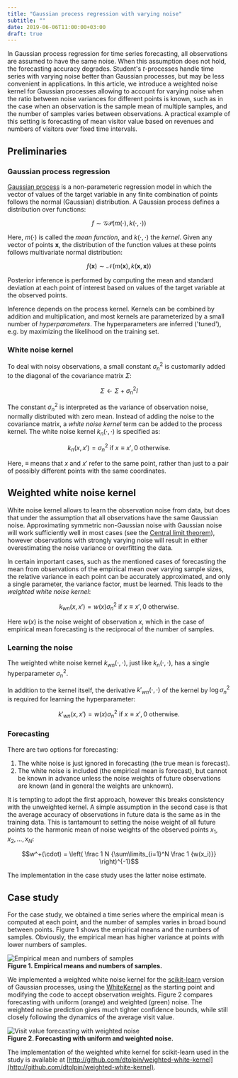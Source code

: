 ```yaml
---
title: "Gaussian process regression with varying noise"
subtitle: ""
date: 2019-06-06T11:00:00+03:00
draft: true
---
```


In Gaussian process regression for time series forecasting, all
observations are assumed to have the same noise. When this
assumption does not hold, the forecasting accuracy degrades.
Student's _t_-processes handle time series with varying noise
better than Gaussian processes, but may be less convenient in
applications. In this article, we introduce a weighted noise
kernel for Gaussian processes allowing to account for varying
noise when the ratio between noise variances for different
points is known, such as in the case when an observation is the
sample mean of multiple samples, and the number of samples
varies between observations. A practical example of this setting
is forecasting of mean visitor value based on revenues and
numbers of visitors over fixed time intervals.

## Preliminaries

### Gaussian process regression

[Gaussian
process](https://en.m.wikipedia.org/wiki/Gaussian_process) is a
non-parameteric regression model in which the vector of values
of the target variable in any finite combination of points
follows the normal (Gaussian) distribution. A Gaussian process
defines a distribution over functions:

$$f \sim \mathcal{GP}(m(\cdot), k(\cdot, \cdot))$$

Here, $m(\cdot)$ is called the _mean function_, and $k(\cdot,
\cdot)$ the _kernel_. Given any vector of points $\pmb{x}$,
the distribution of the function values at these points
follows multivariate normal distribution:

$$f(\pmb{x}) \sim \mathcal{N}(m(\pmb{x}), k(\pmb{x}, \pmb{x}))$$


Posterior inference is performed by computing the mean and
standard deviation at each point of interest based on values of
the target variable at the observed points. 

Inference depends on the process kernel. Kernels can be combined
by addition and multiplication, and most kernels are
parameterized by a small number of _hyperparameters_. The
hyperparameters are inferred ('tuned'), e.g. by maximizing the
likelihood on the training set.


### White noise kernel

To deal with noisy observations, a small constant $\sigma_n^2$
is customarily added to the diagonal of the covariance matrix
$\Sigma$:

$$\Sigma \gets \Sigma + \sigma_n^2I$$

The constant $\sigma_n^2$ is interpreted as the variance of
observation noise, normally distributed with zero mean. Instead
of adding the noise to the covariance matrix, a _white
noise kernel_ term can be added to the process kernel. The white
noise kernel $k_n(\cdot, \cdot)$ is specified as:

$$k_n(x, x') = \sigma_n^2 \text{ if } x \equiv x', 0 \mbox{ otherwise.}$$

Here, $\equiv$ means that $x$ and $x'$ refer to the same point,
rather than just to a pair of possibly different points with the
same coordinates.

## Weighted white noise kernel

White noise kernel allows to learn the observation noise from
data, but does that under the assumption that all observations
have the same Gaussian noise. Approximating symmetric
non-Gaussian noise with Gaussian noise will work sufficiently
well in most cases (see the
[Central limit theorem](https://en.m.wikipedia.org/wiki/Central_limit_theorem)), however observations with strongly varying noise will
result in either overestimating the noise variance or
overfitting the data.

In certain important cases, such as the mentioned cases of
forecasting the mean from observations of the empirical mean
over varying sample sizes, the relative variance in each point
can be accurately approximated, and only a single parameter, the
variance factor, must be learned. This leads to the _weighted
white noise kernel_:


$$k_{wn}(x, x') = w(x) \sigma_n^2 \text{ if } x \equiv x', 0 \mbox{ otherwise.}$$

Here $w(x)$ is the noise weight of observation $x$, which in the
case of empirical mean forecasting is the reciprocal of the
number of samples.

### Learning the noise

The weighted white noise kernel $k_{wn}(\cdot, \cdot)$, just like $k_n(\cdot, \cdot)$, has a single hyperparameter $\sigma_n^2$.

In addition to the kernel itself, the derivative $k'_{wn}(\cdot, \cdot)$ of the kernel
by $\log \sigma_n^2$ is required for learning the hyperparameter:

$$k'_{wn}(x, x') = w(x)\sigma_n^2  \text{ if } x \equiv x', 0 \mbox{ otherwise.}$$

### Forecasting

There are two options for forecasting:

1. The white noise is just ignored in forecasting (the true mean
   is forecast).
2. The white noise is included (the empirical mean is forecast),
   but cannot be known in advance unless the noise weights of
   future observations are known (and in general the weights are
   unknown).

It is tempting to adopt the first approach, however this breaks
consistency with the unweighted kernel. A simple assumption in
the second case is that the average accuracy of
observations in future data is the same as in the training data.
This is tantamount to setting the noise weight of all future
points to the harmonic mean of noise weights of the observed
points $x_1, x_2, \dots, x_N$:

$$w^+(\cdot) = \left( \frac 1 N {\sum\limits_{i=1}^N \frac 1 {w(x_i)}} \right)^{-1}$$

The implementation in the case study uses the latter noise
estimate.

## Case study

For the case study, we obtained a time series where the
empirical mean is computed at each point, and the number
of samples varies in broad bound between points. Figure 1 
shows the empirical means and the numbers of samples. Obviously,
the empirical mean has higher variance at points with lower
numbers of samples.

![Empirical mean and numbers of samples](/images/weighted-white/series-visits.png)  
**Figure 1. Empirical means and numbers of samples.**

We implemented a weighted white noise kernel for the
[scikit-learn](scikit-learn.org) version of Gaussian processes,
using the
[WhiteKernel](https://scikit-learn.org/stable/modules/generated/sklearn.gaussian_process.kernels.WhiteKernel.html)
as the starting point and modifying the code to accept
observation weights. Figure 2 compares forecasting with uniform
(orange) and weighted (green) noise. The weighted noise
prediction gives much tighter confidence bounds, while still
closely following the dynamics of the average visit value.

![Visit value forecasting with weighted noise](/images/weighted-white/weighted-gp-forecast.png)  
**Figure 2. Forecasting with uniform and weighted noise.**

The implementation of the weighted white kernel for scikit-learn
used in the study is available at
[http://github.com/dtolpin/weighted-white-kernel](http://github.com/dtolpin/weighted-white-kernel).
